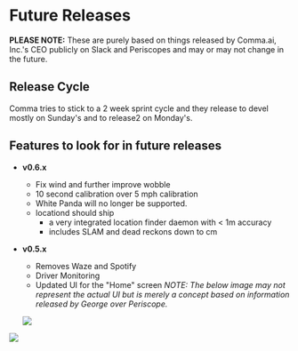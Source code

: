 # Future Releases

**PLEASE NOTE:** These are purely based on things released by Comma.ai, Inc.'s CEO publicly on Slack and Periscopes and may or may not change in the future.

## Release Cycle

Comma tries to stick to a 2 week sprint cycle and they release to devel mostly on Sunday's and to release2 on Monday's.

## Features to look for in future releases

* **v0.6.x**
  * Fix wind and further improve wobble
  * 10 second calibration over 5 mph calibration
  * White Panda will no longer be supported.
  * locationd should ship
    * a very integrated location finder daemon with &lt; 1m accuracy
    * includes SLAM and dead reckons down to cm
* **v0.5.x**

  * Removes Waze and Spotify
  * Driver Monitoring
  * Updated UI for the "Home" screen _NOTE: The below image may not represent the actual UI but is merely a concept based on information released by George over Periscope._ 

  ![](../.gitbook/assets/dashboard-3x.png)

![](../.gitbook/assets/image%20%283%29.png)


